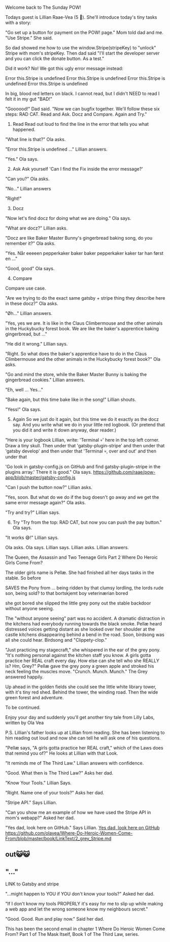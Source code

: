 Welcome back to The Sunday POW!

Todays guest is Lillian Raae-Vea (5 🦄). She'll introduce today's tiny tasks with a story:

"Go set up a button for payment on the POW! page." Mom told dad and me. "Use Stripe." She said.

So dad showed me how to use the window.Stripe(stripeKey) to "unlock" Stripe with mom's stripeKey. Then dad said "I'll start the developer server and you can click the donate button. As a test."

Did it work? No! We got this ugly error message instead:

Error this.Stripe is undefined
Error this.Stripe is undefined
Error this.Stripe is undefined
Error this.Stripe is undefined

In big, blood red letters on black. I cannot read, but I didn't NEED to read I felt it in my gut "BAD!"

"Goooood!" Dad said. "Now we can bugfix together. We'll follow these six steps: RAD CAT.
Read and
Ask.
Docz and
Compare.
Again and
Try."

1. Read
Read out loud to find the line in the error that tells you what happened.

"What line is that?" Ola asks.

"Error this.Stripe is undefined ..." Lillian answers.

"Yes." Ola says.

2. Ask
Ask yourself 'Can I find the Fix inside the error message?'

"Can you?" Ola asks.

"No..." Lillian answers

"Right!"

3. Docz

"Now let's find docz for doing what we are doing." Ola says.

"What are docz?" Lillian asks.

"Docz are like Baker Master Bunny's gingerbread baking song, do you remember it?" Ola asks.

"Yes. Når eeeeen pepperkaker baker baker pepperkaker kaker tar han først en ..."

"Good, good" Ola says.

4. Compare

Compare use case.

"Are we trying to do the exact same gatsby + stripe thing they describe here in these docz?" Ola asks.

"Øh..." Lillian answers.

"Yes, yes we are. It is like in the Claus Climbermouse and the other animals in the Huckybucky forest book. We are like the baker's apprentice baking gingerbread, but ..."

"He did it wrong." Lillian says.

"Right. So what does the baker's apprentice have to do in the Claus Climbermouse and the other animals in the Huckybucky forest book?" Ola asks.

"Go and mind the store, while the Baker Master Bunny is baking the gingerbread cookies." Lillian answers.

"Eh, well ... Yes..."

"Bake again, but this time bake like in the song!" Lillian shouts.

"Yess!" Ola says.

5. Again
So we just do it again, but this time we do it exactly as the docz say. And you write what we do in your little red logbook. (Or pretend that you did it and write it down anyway, dear reader.)

"Here is your logbook Lillian, write:
'Terminal 💀' here in the top left corner. Draw a tiny skull. Then under that
'gatsby-plugin-stripe' and then under that
'gatsby develop' and then under that
'Terminal 💀, over and out' and then under that

'Go look in gatsby-config.js on GitHub and find gatsby-plugin-stripe in the plugins array.' There it is good." Ola says.
https://github.com/raae/pow-app/blob/master/gatsby-config.js


"Can I push the button now?" Lillian asks.

"Yes, soon. But what do we do if the bug doesn't go away and we get the same error message again?" Ola asks.

"Try and try?" Lillian says.

6. Try
"Try from the top: RAD CAT, but now you can push the pay button." Ola says.

"It works 😅!" Lillian says.

 Ola asks.
 Ola says.
  Lillian says.
    Lillian asks.
 Lillian answers.

The Queen, the Assassin and Two Teenage Girls
Part 2
Where Do Heroic Girls Come From?

The older girls name is Pellæ. She had finished all her days tasks in the stable. So before

SAVES the Pony from ...
being ridden by that clumsy lordling, the lords rude son,
being sold? to that bortskjemt boy
veterinærian
bored



 she got bored she slipped the little grey pony out the stable backdoor without anyone seeing.

The "without anyone seeing" part was no accident. A dramatic distraction in the kitchens had everybody running towards the black smoke. Pellæ heard distressed voices getting distant as she looked over her shoulder at the castle kitchens disappearing behind a bend in the road. Soon, birdsong was all she could hear. Birdsong and "Clippety-clop."

"Just practicing my stagecraft," she whispered in the ear of the grey pony. "It's nothing personal against the kitchen staff you know. A girls gotta practice her REAL craft every day. How else can she tell who she REALLY is? Hm, Grey?" Pellæ gave the grey pony a green apple and stroked his neck feeling the muscles move. "Crunch. Munch. Munch." The Grey answered happily.

Up ahead in the golden fields she could see the little white library tower, with it's tiny red shed. Behind the tower, the winding road. Then the wide green forest and adventure.

To be continued.




Enjoy your day and suddenly you'll get another tiny tale from Lilly Labs, written by Ola Vea


P.S.
Lillian's father looks up at Lillian from reading. She has been listening to him reading out loud and now she can tell he will ask one of his questions.

"Pellæ says, "A girls gotta practice her REAL craft," which of the Laws does that remind you of?" He looks at Lillian with that Look.

"It reminds me of The Third Law." Lillian answers with confidence.

"Good. What then is The Third Law?" Asks her dad.

"Know Your Tools." Lillian Says.

"Right. Name one of your tools?" Asks her dad.

"Stripe API." Says Lillian.

"Can you show me an example of how we have used the Stripe API in mom's webapp?" Asked her dad.

"Yes dad, look here on GitHub." Says Lillian.
[Yes dad, look here on GitHub](https://github.com/olavea/Where-Do-Heroic-Women-Come-From/blob/master/book/LinkText/2_grey_Stripe.md)
https://github.com/olavea/Where-Do-Heroic-Women-Come-From/blob/master/book/LinkText/2_grey_Stripe.md


out😺😺
--
"..."
--
LINK to Gatsby and stripe





"...might happen to YOU if YOU don't know your tools?" Asked her dad.

"If I don't know my tools PROPERLY it's easy for me to slip up while making a web app and let the wrong someone know my neighbours secret."

"Good. Good. Run and play now." Said her dad.

This has been the second email in chapter 1
Where Do Heroic Women Come From? Part 1 of
The Mask Itself, Book 1 of
The Third Law, series.
